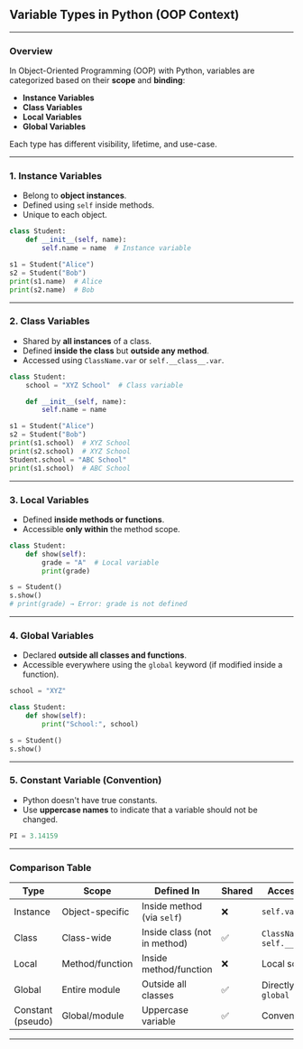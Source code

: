 ## **Variable Types in Python (OOP Context)**

---

### **Overview**

In Object-Oriented Programming (OOP) with Python, variables are categorized based on their **scope** and **binding**:

* **Instance Variables**
* **Class Variables**
* **Local Variables**
* **Global Variables**

Each type has different visibility, lifetime, and use-case.

---

### **1. Instance Variables**

* Belong to **object instances**.
* Defined using `self` inside methods.
* Unique to each object.

```python
class Student:
    def __init__(self, name):
        self.name = name  # Instance variable

s1 = Student("Alice")
s2 = Student("Bob")
print(s1.name)  # Alice
print(s2.name)  # Bob
```

---

### **2. Class Variables**

* Shared by **all instances** of a class.
* Defined **inside the class** but **outside any method**.
* Accessed using `ClassName.var` or `self.__class__.var`.

```python
class Student:
    school = "XYZ School"  # Class variable

    def __init__(self, name):
        self.name = name

s1 = Student("Alice")
s2 = Student("Bob")
print(s1.school)  # XYZ School
print(s2.school)  # XYZ School
Student.school = "ABC School"
print(s1.school)  # ABC School
```

---

### **3. Local Variables**

* Defined **inside methods or functions**.
* Accessible **only within** the method scope.

```python
class Student:
    def show(self):
        grade = "A"  # Local variable
        print(grade)

s = Student()
s.show()
# print(grade) → Error: grade is not defined
```

---

### **4. Global Variables**

* Declared **outside all classes and functions**.
* Accessible everywhere using the `global` keyword (if modified inside a function).

```python
school = "XYZ"

class Student:
    def show(self):
        print("School:", school)

s = Student()
s.show()
```

---

### **5. Constant Variable (Convention)**

* Python doesn't have true constants.
* Use **uppercase names** to indicate that a variable should not be changed.

```python
PI = 3.14159
```

---

### **Comparison Table**

| Type              | Scope           | Defined In                   | Shared | Accessed Using                          |
| ----------------- | --------------- | ---------------------------- | ------ | --------------------------------------- |
| Instance          | Object-specific | Inside method (via `self`)   | ❌      | `self.var`                              |
| Class             | Class-wide      | Inside class (not in method) | ✅      | `ClassName.var` or `self.__class__.var` |
| Local             | Method/function | Inside method/function       | ❌      | Local scope only                        |
| Global            | Entire module   | Outside all classes          | ✅      | Directly or via `global`                |
| Constant (pseudo) | Global/module   | Uppercase variable           | ✅      | Convention only                         |

---
